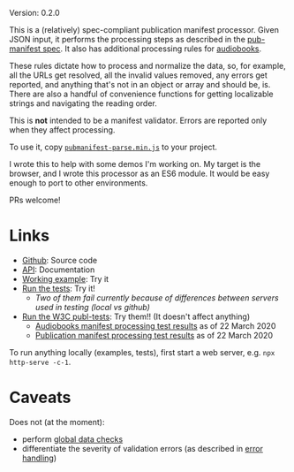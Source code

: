Version: 0.2.0

This is a (relatively) spec-compliant publication manifest processor. Given JSON input, it performs the processing steps as described in the [pub-manifest spec](https://www.w3.org/TR/pub-manifest/#manifest-processing). It also has additional processing rules for [audiobooks](https://www.w3.org/TR/audiobooks/#audio-manifest-processing). 

These rules dictate how to process and normalize the data, so, for example, all the URLs get resolved, all the invalid values removed, any errors get reported, and anything that's not in an object or array and should be, is. There are also a handful of convenience functions for getting localizable strings and navigating the reading order.

This is __not__ intended to be a manifest validator. Errors are reported only when they affect processing.

To use it, copy [`pubmanifest-parse.min.js`](https://github.com/marisademeglio/pubmanifest-parse/tree/master/build/pubmanifest-parse.min.js) to your project.

I wrote this to help with some demos I'm working on. My target is the browser, and I wrote this processor as an ES6 module. It would be easy enough to port to other environments.

PRs welcome! 

# Links

* [Github](https://github.com/marisademeglio/pubmanifest-parse): Source code
* [API](https://marisademeglio.github.io/pubmanifest-parse/api): Documentation
* [Working example](https://marisademeglio.github.io/pubmanifest-parse/example): Try it
* [Run the tests](https://marisademeglio.github.io/pubmanifest-parse/tests/run-tests.html): Try it!
    * _Two of them fail currently because of differences between servers used in testing (local vs github)_
* [Run the W3C publ-tests](https://marisademeglio.github.io/pubmanifest-parse/official-tests): Try them!! (It doesn't affect anything)
    * [Audiobooks manifest processing test results](https://marisademeglio.github.io/pubmanifest-parse/official-tests/results/audiobooks.html) as of 22 March 2020
    * [Publication manifest processing test results](https://marisademeglio.github.io/pubmanifest-parse/official-tests/results/pubmanifest.html) as of 22 March 2020

To run anything locally (examples, tests), first start a web server, e.g. `npx http-serve -c-1`.

# Caveats

Does not (at the moment):
* perform [global data checks](https://www.w3.org/TR/pub-manifest/#dfn-global-data-checks)
* differentiate the severity of validation errors (as described in [error handling](https://www.w3.org/TR/pub-manifest/#processing-errors))

